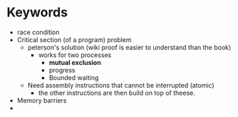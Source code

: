 # Keywords
* race condition
* Critical section (of a program) problem
	* peterson's solution (wiki proof is easier to understand than the book)
		* works for two processes
			* **mutual exclusion**
			* progress
			* Bounded waiting
	* Need assembly instructions that cannot be interrupted (atomic)
		* the other instructions are then build on top of theese.
* Memory barriers
* 

